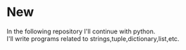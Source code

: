 # New
In the following repository I'll continue with python.
<br>
I'll write programs related to strings,tuple,dictionary,list,etc.
